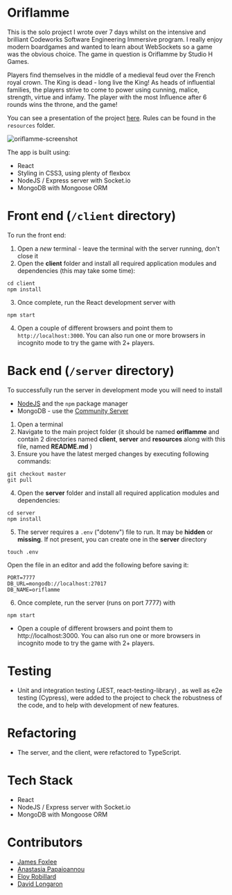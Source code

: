 # Oriflamme

This is the solo project I wrote over 7 days whilst on the intensive and brilliant Codeworks Software Engineering Immersive program. I really enjoy modern boardgames and wanted to learn about WebSockets so a game was the obvious choice. The game in question is Oriflamme by Studio H Games.

Players find themselves in the middle of a medieval feud over the French royal crown. The King is dead - long live the King! As heads of influential families, the players strive to come to power using cunning, malice, strength, virtue and infamy. The player with the most Influence after 6 rounds wins the throne, and the game!

You can see a presentation of the project [here](https://www.youtube.com/watch?v=5L3fkxHlPSs). Rules can be found in the `resources` folder.

![oriflamme-screenshot](https://user-images.githubusercontent.com/4533473/145608318-a98b576f-397b-47bc-94e0-8bce39559621.png)

The app is built using:

- React
- Styling in CSS3, using plenty of flexbox
- NodeJS / Express server with Socket.io
- MongoDB with Mongoose ORM

# Front end (`/client` directory)

To run the front end:

1. Open a _new_ terminal - leave the terminal with the server running, don't close it
2. Open the **client** folder and install all required application modules and dependencies (this may take some time):

```
cd client
npm install
```
3. Once complete, run the React development server with

```
npm start
```

4. Open a couple of different browsers and point them to `http://localhost:3000`. You can also run one or more browsers in incognito mode to try the game with 2+ players.

# Back end (`/server` directory)

To successfully run the server in development mode you will need to install

* [NodeJS](https://nodejs.org/en/) and the `npm` package manager
* MongoDB - use the [Community Server](https://www.mongodb.com/try/download/community)

1. Open a terminal
2. Navigate to the main project folder (it should be named **oriflamme** and contain 2 directories named **client**, **server** and **resources** along with this file, named **README.md** )
3. Ensure you have the latest merged changes by executing following commands:

```
git checkout master
git pull
```

4. Open the **server** folder and install all required application modules and dependencies:

```
cd server
npm install
```

5. The server requires a `.env` ("dotenv") file to run. It may be **hidden** or **missing**. If not present, you can create one in the **server** directory

```
touch .env
```

Open the file in an editor and add the following before saving it:

```
PORT=7777
DB_URL=mongodb://localhost:27017
DB_NAME=oriflamme
```

6. Once complete, run the server (runs on port 7777) with

```
npm start
```
* Open a couple of different browsers and point them to http://localhost:3000. You can also run one or more browsers in incognito mode to try the game with 2+ players.


 # Testing
 * Unit and integration testing (JEST, react-testing-library) , as well as e2e testing (Cypress), were added to the project to check the robustness of the code, and      to help with development of new features.

# Refactoring
* The server, and the client, were refactored to TypeScript.

 # Tech Stack
 
 * React
 * NodeJS / Express server with Socket.io
 * MongoDB with Mongoose ORM

# Contributors

* [James Foxlee](https://github.com/cortexlock)
* [Anastasia Papaioannou](https://github.com/Natasa410)
* [Eloy Robillard](https://github.com/eloyrobillard)
* [David Longaron](https://github.com/MrDfu)

